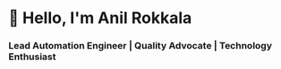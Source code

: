 # 👋 Hello, I'm Anil Rokkala

### Lead Automation Engineer | Quality Advocate | Technology Enthusiast

